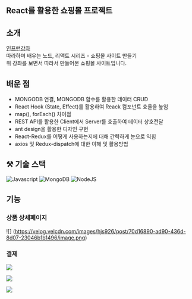 ## React를 활용한 쇼핑몰 프로젝트

## 소개

[인프런강좌](https://www.inflearn.com/course/%EB%94%B0%EB%9D%BC%ED%95%98%EB%A9%B0-%EB%B0%B0%EC%9A%B0%EB%8A%94-%EB%85%B8%EB%93%9C-%EB%A6%AC%EC%95%A1%ED%8A%B8-%EC%87%BC%ED%95%91%EB%AA%B0)  
따라하며 배우는 노드, 리액트 시리즈 - 쇼핑몰 사이트 만들기  
위 강좌를 보면서 따라서 만들어본 쇼핑몰 사이트입니다.

## 배운 점

- MONGODB 연결, MONGODB 함수를 활용한 데이터 CRUD
- React Hook (State, Effect)를 활용하여 Reack 컴포넌트 효율을 높임
- map(), forEach() 차이점
- REST API를 활용한 Client에서 Server를 호출하여 데이터 상호전달
- ant design을 활용한 디자인 구현
- React-Redux를 어떻게 사용하는지에 대해 간략하게 눈으로 익힘
- axios 및 Redux-dispatch에 대한 이해 및 활용방법

## ⚒️ 기술 스택

![Javascript]("https://img.shields.io/badge/javascript-F7DF1E?style=for-the-badge&logo=javascript&logoColor=black")
![MongoDB](https://img.shields.io/badge/MongoDB-8cbe68?style=for-the-badge&logo=MongoDB&logoColor=white)
![NodeJS]("https://img.shields.io/badge/node.js-339933?style=for-the-badge&logo=Node.js&logoColor=white")

## 기능

### 상품 상세페이지

![]
(https://velog.velcdn.com/images/hjs926/post/70d16890-ad90-436d-8d07-23046b1b1496/image.png)

### 결제

![](https://velog.velcdn.com/images/hjs926/post/b051317f-9d9d-483d-b3b6-79aaead87e14/image.png)

![](https://velog.velcdn.com/images/hjs926/post/66b9537b-0f92-4b78-a949-780104b9d59d/image.png)

![](https://velog.velcdn.com/images/hjs926/post/f4c5c54f-ee66-41cc-9dc5-9937bddb2125/image.png)
